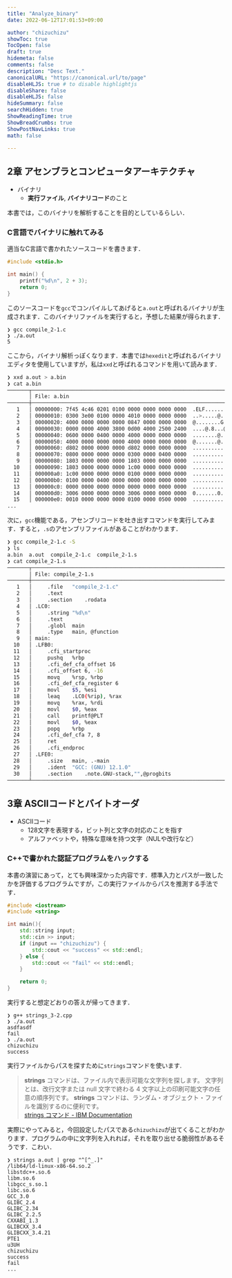 ```yaml
---
title: "Analyze_binary"
date: 2022-06-12T17:01:53+09:00

author: "chizuchizu"
showToc: true
TocOpen: false
draft: true
hidemeta: false
comments: false
description: "Desc Text."
canonicalURL: "https://canonical.url/to/page"
disableHLJS: true # to disable highlightjs
disableShare: false
disableHLJS: false
hideSummary: false
searchHidden: true
ShowReadingTime: true
ShowBreadCrumbs: true
ShowPostNavLinks: true
math: false

---
```


## 2章 アセンブラとコンピュータアーキテクチャ
- バイナリ
	- **実行ファイル**, **バイナリコード**のこと

本書では，このバイナリを解析することを目的としているらしい．

### C言語でバイナリに触れてみる
適当なC言語で書かれたソースコードを書きます．
```c
#include <stdio.h>

int main() {
    printf("%d\n", 2 + 3);
    return 0;
}
```

このソースコードを`gcc`でコンパイルしてあげると`a.out`と呼ばれるバイナリが生成されます．このバイナリファイルを実行すると，予想した結果が得られます．

```
❯ gcc compile_2-1.c
❯ ./a.out
5
```

ここから，バイナリ解析っぽくなります．本書では`hexedit`と呼ばれるバイナリエディタを使用していますが，私は`xxd`と呼ばれるコマンドを用いて読みます．

```bash
❯ xxd a.out > a.bin
❯ cat a.bin
───────┬──────────────────────────────────────────────────────────────────────────────────────────────────────────────────────────────────────────
       │ File: a.bin
───────┼──────────────────────────────────────────────────────────────────────────────────────────────────────────────────────────────────────────
   1   │ 00000000: 7f45 4c46 0201 0100 0000 0000 0000 0000  .ELF............
   2   │ 00000010: 0300 3e00 0100 0000 4010 0000 0000 0000  ..>.....@.......
   3   │ 00000020: 4000 0000 0000 0000 0847 0000 0000 0000  @........G......
   4   │ 00000030: 0000 0000 4000 3800 0d00 4000 2500 2400  ....@.8...@.%.$.
   5   │ 00000040: 0600 0000 0400 0000 4000 0000 0000 0000  ........@.......
   6   │ 00000050: 4000 0000 0000 0000 4000 0000 0000 0000  @.......@.......
   7   │ 00000060: d802 0000 0000 0000 d802 0000 0000 0000  ................
   8   │ 00000070: 0800 0000 0000 0000 0300 0000 0400 0000  ................
   9   │ 00000080: 1803 0000 0000 0000 1803 0000 0000 0000  ................
  10   │ 00000090: 1803 0000 0000 0000 1c00 0000 0000 0000  ................
  11   │ 000000a0: 1c00 0000 0000 0000 0100 0000 0000 0000  ................
  12   │ 000000b0: 0100 0000 0400 0000 0000 0000 0000 0000  ................
  13   │ 000000c0: 0000 0000 0000 0000 0000 0000 0000 0000  ................
  14   │ 000000d0: 3006 0000 0000 0000 3006 0000 0000 0000  0.......0.......
  15   │ 000000e0: 0010 0000 0000 0000 0100 0000 0500 0000  ................
...
```

次に，`gcc`機能である，アセンブリコードを吐き出すコマンドを実行してみます．すると，`.s`のアセンブリファイルがあることがわかります．

```bash
❯ gcc compile_2-1.c -S
❯ ls
a.bin  a.out  compile_2-1.c  compile_2-1.s
❯ cat compile_2-1.s
───────┬──────────────────────────────────────────────────────────────────────────────────────────────────────────────────────────────────────────
       │ File: compile_2-1.s
───────┼──────────────────────────────────────────────────────────────────────────────────────────────────────────────────────────────────────────
   1   │     .file   "compile_2-1.c"
   2   │     .text
   3   │     .section    .rodata
   4   │ .LC0:
   5   │     .string "%d\n"
   6   │     .text
   7   │     .globl  main
   8   │     .type   main, @function
   9   │ main:
  10   │ .LFB0:
  11   │     .cfi_startproc
  12   │     pushq   %rbp
  13   │     .cfi_def_cfa_offset 16
  14   │     .cfi_offset 6, -16
  15   │     movq    %rsp, %rbp
  16   │     .cfi_def_cfa_register 6
  17   │     movl    $5, %esi
  18   │     leaq    .LC0(%rip), %rax
  19   │     movq    %rax, %rdi
  20   │     movl    $0, %eax
  21   │     call    printf@PLT
  22   │     movl    $0, %eax
  23   │     popq    %rbp
  24   │     .cfi_def_cfa 7, 8
  25   │     ret
  26   │     .cfi_endproc
  27   │ .LFE0:
  28   │     .size   main, .-main
  29   │     .ident  "GCC: (GNU) 12.1.0"
  30   │     .section    .note.GNU-stack,"",@progbits
───────┴──────────────────────────────────────────────────────────────────────────────────────────────────────────────────────────────────────────

```
## 3章 ASCIIコードとバイトオーダ
- ASCIIコード
	- 128文字を表現する，ビット列と文字の対応のことを指す
	- アルファベットや，特殊な意味を持つ文字（NULや改行など）


### C++で書かれた認証プログラムをハックする
本書の演習にあって，とても興味深かった内容です．標準入力とパスが一致したかを評価するプログラムですが，この実行ファイルからパスを推測する手法です．

```cpp
#include <iostream>
#include <string>

int main(){
    std::string input;
    std::cin >> input;
    if (input == "chizuchizu") {
        std::cout << "success" << std::endl;
    } else {
        std::cout << "fail" << std::endl;
    }

    return 0;
}
```

実行すると想定どおりの答えが帰ってきます．
```
❯ g++ strings_3-2.cpp
❯ ./a.out
asdfasdf
fail
❯ ./a.out
chizuchizu
success
```

実行ファイルからパスを探すために`strings`コマンドを使います.

>**strings** コマンドは、ファイル内で表示可能な文字列を探します。 文字列とは、改行文字または null 文字で終わる 4 文字以上の印刷可能文字の任意の順序列です。 **strings** コマンドは、ランダム・オブジェクト・ファイルを識別するのに便利です。  
[strings コマンド - IBM Documentation](https://www.ibm.com/docs/ja/aix/7.1?topic=s-strings-command)

実際にやってみると，今回設定したパスである`chizuchizu`が出てくることがわかります．プログラムの中に文字列を入れれば，それを取り出せる脆弱性があるそうです．こわい．
```
❯ strings a.out | grep "^[^_.]"
/lib64/ld-linux-x86-64.so.2
libstdc++.so.6
libm.so.6
libgcc_s.so.1
libc.so.6
GCC_3.0
GLIBC_2.4
GLIBC_2.34
GLIBC_2.2.5
CXXABI_1.3
GLIBCXX_3.4
GLIBCXX_3.4.21
PTE1
u3UH
chizuchizu
success
fail
...
```

